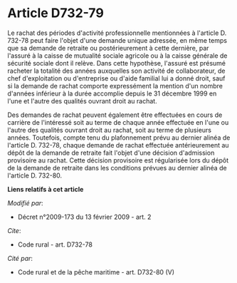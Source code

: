 # Article D732-79

Le rachat des périodes d'activité professionnelle mentionnées à l'article D. 732-78 peut faire l'objet d'une demande unique
adressée, en même temps que sa demande de retraite ou postérieurement à cette dernière, par l'assuré à la caisse de mutualité
sociale agricole ou à la caisse générale de sécurité sociale dont il relève. Dans cette hypothèse, l'assuré est présumé
racheter la totalité des années auxquelles son activité de collaborateur, de chef d'exploitation ou d'entreprise ou d'aide
familial lui a donné droit, sauf si la demande de rachat comporte expressément la mention d'un nombre d'années inférieur à la
durée accomplie depuis le 31 décembre 1999 en l'une et l'autre des qualités ouvrant droit au rachat. 

Des demandes de rachat peuvent également être effectuées en cours de carrière de l'intéressé soit au terme de chaque année
effectuée en l'une ou l'autre des qualités ouvrant droit au rachat, soit au terme de plusieurs années. Toutefois, compte tenu
du plafonnement prévu au dernier alinéa de l'article D. 732-78, chaque demande de rachat effectuée antérieurement au dépôt de
la demande de retraite fait l'objet d'une décision d'admission provisoire au rachat. Cette décision provisoire est
régularisée lors du dépôt de la demande de retraite dans les conditions prévues au dernier alinéa de l'article D. 732-80.

**Liens relatifs à cet article**

_Modifié par_:

  - Décret n°2009-173 du 13 février 2009 - art. 2

_Cite_:

  - Code rural - art. D732-78

_Cité par_:

  - Code rural et de la pêche maritime - art. D732-80 (V)
